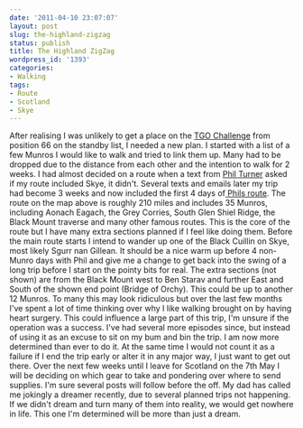 ```yaml
---
date: '2011-04-10 23:07:07'
layout: post
slug: the-highland-zigzag
status: publish
title: The Highland ZigZag
wordpress_id: '1393'
categories:
- Walking
tags:
- Route
- Scotland
- Skye
---
```


After realising I was unlikely to get a place on the [TGO Challenge](http://www.tgochallenge.pwp.blueyonder.co.uk/) from position 66 on the standby list, I needed a new plan. I started with a list of a few Munros I would like to walk and tried to link them up. Many had to be dropped due to the distance from each other and the intention to walk for 2 weeks. I had almost decided on a route when a text from [Phil Turner](http://www.lightweightoutdoors.com/) asked if my route included Skye, it didn't. Several texts and emails later my trip had become 3 weeks and now included the first 4 days of[ Phils route](http://lightweightoutdoors.com/?p=1924). The route on the map above is roughly 210 miles and includes 35 Munros, including Aonach Eagach, the Grey Corries, South Glen Shiel Ridge, the Black Mount traverse and many other famous routes. This is the core of the route but I have many extra sections planned if I feel like doing them. Before the main route starts I intend to wander up one of the Black Cuillin on Skye, most likely Sgurr nan Gillean. It should be a nice warm up before 4 non-Munro days with Phil and give me a change to get back into the swing of a long trip before I start on the pointy bits for real. The extra sections (not shown) are from the Black Mount west to Ben Starav and further East and South of the shown end point (Bridge of Orchy). This could be up to another 12 Munros. To many this may look ridiculous but over the last few months I've spent a lot of time thinking over why I like walking brought on by having heart surgery. This could influence a large part of this trip, I'm unsure if the operation was a success. I've had several more episodes since, but instead of using it as an excuse to sit on my bum and bin the trip. I am now more determined than ever to do it. At the same time I would not count it as a failure if I end the trip early or alter it in any major way, I just want to get out there. Over the next few weeks until I leave for Scotland on the 7th May I will be deciding on which gear to take and pondering over where to send supplies. I'm sure several posts will follow before the off. My dad has called me jokingly a dreamer recently, due to several planned trips not happening. If we didn't dream and turn many of them into reality, we would get nowhere in life. This one I'm determined will be more than just a dream.
